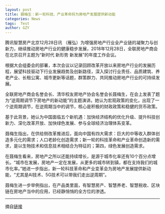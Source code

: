 ```yaml
---
layout: post
title: 聂梅生：新一轮科技、产业革命将为房地产发展提供新动能
categories: News
tags:  Test
author: GZY
---
```


腾讯智慧房产北京12月28日讯 （雁弘）为增强房地产行业全产业链的凝聚力与创新力，继续推动房地产行业的健康稳步发展，2018年12月28日，全联房地产商会在北京召开主题为“新时代 新形势 新发展”的年度工作会议。

根据大会组委会的部署，本次会议以记录回顾改革开放以来房地产行业的发展历程，展望科技驱动下行业发展趋势及创新路径，深入探讨行业责任、品质建筑、养老产业、长租公寓、城市更新等话题，群策群力、共同推动房地产行业的可持续发展。

全联房地产商会名誉会长、清华校友房地产协会名誉会长聂梅生，在会上发表了题为“逆周期调节下房地产的新动能”的主题演讲。她认为宏观政策的变化，出现了一个逆周期调节，在逆周期当中的调节，核心是积极的财政政策和稳健的货币政策。

基于此背景，她认为中国面临五个新机遇：加快经济结构的优化升级、提升科技创新力、深化改革开放、加快绿色发展、参与全球经济治理体系变革。

聂梅生指出，在供给侧改革推进后，面向中国有四大需求：巨大的中等收入群体创造多元化的需求；人口老龄化创造需求；新一轮的科技革命和产业革命创造新的需求，是以生物技术和信息技术相结合为特征的；第四，绿色发展创造需求。

在聂梅生看来，房地产之所以还能持续增长，是源于城市化率还有10个百分点增长。“城市在发展，房地产一定在发展，从更多的城市转到镇，都在支持我们的城市化率。”她进一步指出，新一轮科技革命和产业变革会为房地产发展提供新动能，“尤其是AI技术、5G技术可以带我们走出逆周期”。

聂梅生进一步举例指出，在产品类里面，有智慧房产、智慧养老、智慧税收、区块链在房地产当中的应用，已经静悄悄的全方位的渗透。

*****

摘自[链接](https://house.qq.com/a/20181228/005533.htm)